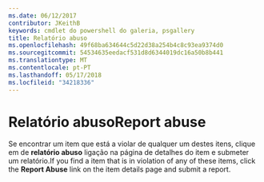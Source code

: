 ```yaml
---
ms.date: 06/12/2017
contributor: JKeithB
keywords: cmdlet do powershell do galeria, psgallery
title: Relatório abuso
ms.openlocfilehash: 49f68ba634644c5d22d38a254b4c8c93ea9374d0
ms.sourcegitcommit: 54534635eedacf531d8d6344019dc16a50b8b441
ms.translationtype: MT
ms.contentlocale: pt-PT
ms.lasthandoff: 05/17/2018
ms.locfileid: "34218336"
---
```

# <a name="report-abuse"></a><span data-ttu-id="0b063-103">Relatório abuso</span><span class="sxs-lookup"><span data-stu-id="0b063-103">Report abuse</span></span>

<span data-ttu-id="0b063-104">Se encontrar um item que está a violar de qualquer um destes itens, clique em de **relatório abuso** ligação na página de detalhes do item e submeter um relatório.</span><span class="sxs-lookup"><span data-stu-id="0b063-104">If you find a item that is in violation of any of these items, click the **Report Abuse** link on the item details page and submit a report.</span></span>
